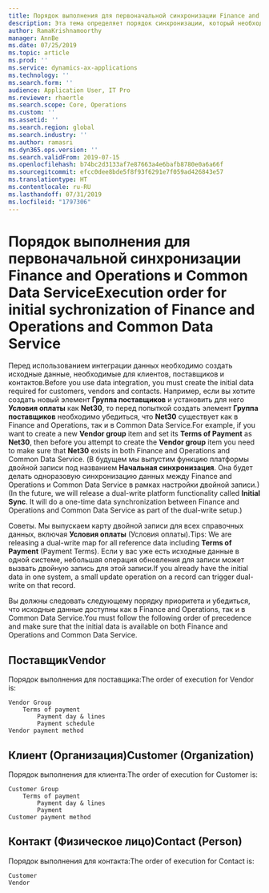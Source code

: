 ```yaml
---
title: Порядок выполнения для первоначальной синхронизации Finance and Operations и Common Data Service
description: Эта тема определяет порядок синхронизации, который необходимо соблюдать для создания исходных данных.
author: RamaKrishnamoorthy
manager: AnnBe
ms.date: 07/25/2019
ms.topic: article
ms.prod: ''
ms.service: dynamics-ax-applications
ms.technology: ''
ms.search.form: ''
audience: Application User, IT Pro
ms.reviewer: rhaertle
ms.search.scope: Core, Operations
ms.custom: ''
ms.assetid: ''
ms.search.region: global
ms.search.industry: ''
ms.author: ramasri
ms.dyn365.ops.version: ''
ms.search.validFrom: 2019-07-15
ms.openlocfilehash: b74bc2d3133af7e87663a4e6bafb8780e0a6a66f
ms.sourcegitcommit: efcc0dee8bde5f8f93f6291e7f059ad426843e57
ms.translationtype: HT
ms.contentlocale: ru-RU
ms.lasthandoff: 07/31/2019
ms.locfileid: "1797306"
---
```

# <a name="execution-order-for-initial-sychronization-of-finance-and-operations-and-common-data-service"></a><span data-ttu-id="525fb-103">Порядок выполнения для первоначальной синхронизации Finance and Operations и Common Data Service</span><span class="sxs-lookup"><span data-stu-id="525fb-103">Execution order for initial sychronization of Finance and Operations and Common Data Service</span></span>

<span data-ttu-id="525fb-104">Перед использованием интеграции данных необходимо создать исходные данные, необходимые для клиентов, поставщиков и контактов.</span><span class="sxs-lookup"><span data-stu-id="525fb-104">Before you use data integration, you must create the initial data required for customers, vendors and contacts.</span></span> <span data-ttu-id="525fb-105">Например, если вы хотите создать новый элемент **Группа поставщиков** и установить для него **Условия оплаты** как **Net30**, то перед попыткой создать элемент **Группа поставщиков** необходимо убедиться, что **Net30** существует как в Finance and Operations, так и в Common Data Service.</span><span class="sxs-lookup"><span data-stu-id="525fb-105">For example, if you want to create a new **Vendor group** item and set its **Terms of Payment** as **Net30**, then before you attempt to create the **Vendor group** item you need to make sure that **Net30** exists in both Finance and Operations and Common Data Service.</span></span> <span data-ttu-id="525fb-106">(В будущем мы выпустим функцию платформы двойной записи под названием **Начальная синхронизация**. Она будет делать одноразовую синхронизацию данных между Finance and Operations и Common Data Service в рамках настройки двойной записи.)</span><span class="sxs-lookup"><span data-stu-id="525fb-106">(In the future, we will release a  dual-write platform functionality called **Initial Sync**. It will do a one-time data synchronization between Finance and Operations and Common Data Service as part of the dual-write setup.)</span></span>

<span data-ttu-id="525fb-107">Советы. Мы выпускаем карту двойной записи для всех справочных данных, включая **Условия оплаты** (Условия оплаты).</span><span class="sxs-lookup"><span data-stu-id="525fb-107">Tips: We are releasing a dual-write map for all reference data including **Terms of Payment** (Payment Terms).</span></span> <span data-ttu-id="525fb-108">Если у вас уже есть исходные данные в одной системе, небольшая операция обновления для записи может вызвать двойную запись для этой записи.</span><span class="sxs-lookup"><span data-stu-id="525fb-108">If you already have the initial data in one system, a small update operation on a record can trigger dual-write on that record.</span></span> 

<span data-ttu-id="525fb-109">Вы должны следовать следующему порядку приоритета и убедиться, что исходные данные доступны как в Finance and Operations, так и в Common Data Service.</span><span class="sxs-lookup"><span data-stu-id="525fb-109">You must follow the following order of precedence and make sure that the initial data is available on both Finance and Operations and Common Data Service.</span></span>   

## <a name="vendor"></a><span data-ttu-id="525fb-110">Поставщик</span><span class="sxs-lookup"><span data-stu-id="525fb-110">Vendor</span></span>

<span data-ttu-id="525fb-111">Порядок выполнения для поставщика:</span><span class="sxs-lookup"><span data-stu-id="525fb-111">The order of execution for Vendor is:</span></span>

```
Vendor Group
    Terms of payment
        Payment day & lines
        Payment schedule
Vendor payment method
```

## <a name="customer-organization"></a><span data-ttu-id="525fb-112">Клиент (Организация)</span><span class="sxs-lookup"><span data-stu-id="525fb-112">Customer (Organization)</span></span>

<span data-ttu-id="525fb-113">Порядок выполнения для клиента:</span><span class="sxs-lookup"><span data-stu-id="525fb-113">The order of execution for Customer is:</span></span>

```
Customer Group
    Terms of payment
        Payment day & lines
        Payment 
Customer payment method
```

## <a name="contact-person"></a><span data-ttu-id="525fb-114">Контакт (Физическое лицо)</span><span class="sxs-lookup"><span data-stu-id="525fb-114">Contact (Person)</span></span>

<span data-ttu-id="525fb-115">Порядок выполнения для контакта:</span><span class="sxs-lookup"><span data-stu-id="525fb-115">The order of execution for Contact is:</span></span>

```
Customer
Vendor               
```
